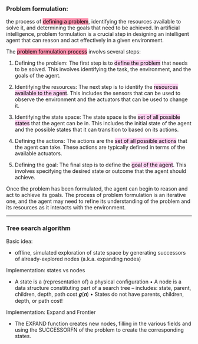 
### Problem formulation:

the process of <mark style="background: #FF5582A6;">defining a problem</mark>, identifying the resources available to solve it, and determining the goals that need to be achieved. In artificial intelligence, problem formulation is a crucial step in designing an intelligent agent that can reason and act effectively in a given environment.

The <mark style="background: #FF5582A6;">problem formulation process</mark> involvs several steps:

1.  Defining the problem: The first step is to <mark style="background: #FFB8EBA6;">define the problem</mark> that needs to be solved. This involves identifying the task, the environment, and the goals of the agent.
    
2.  Identifying the resources: The next step is to identify the <mark style="background: #FFB8EBA6;">resources available to the agent</mark>. This includes the sensors that can be used to observe the environment and the actuators that can be used to change it.
    
3.  Identifying the state space: The state space is the <mark style="background: #FFB8EBA6;">set of all possible states</mark> that the agent can be in. This includes the initial state of the agent and the possible states that it can transition to based on its actions.
    
4.  Defining the actions: The actions are the <mark style="background: #FFB8EBA6;">set of all possible actions</mark> that the agent can take. These actions are typically defined in terms of the available actuators.
    
5.  Defining the goal: The final step is to define the <mark style="background: #FFB8EBA6;">goal of the agent</mark>. This involves specifying the desired state or outcome that the agent should achieve.

Once the problem has been formulated, the agent can begin to reason and act to achieve its goals. The process of problem formulation is an iterative one, and the agent may need to refine its understanding of the problem and its resources as it interacts with the environment.

---

### Tree search algorithm

Basic idea: 
- offline, simulated exploration of state space by generating successors of already-explored nodes (a.k.a. expanding nodes)

Implementation: states vs nodes 
- A state is a (representation of) a physical configuration • A node is a data structure constituting part of a search tree – includes: state, parent, children, depth, path cost 𝒈(𝒏) • States do not have parents, children, depth, or path cost!

Implementation: Expand and Frontier 
- The EXPAND function creates new nodes, filling in the various fields and using the SUCCESSORFN of the problem to create the corresponding states.

